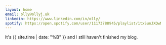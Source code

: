 ```yaml
---
layout: home
email: olly@ollyj.uk
linkedin: https://www.linkedin.com/in/olly/
spotify: https://open.spotify.com/user/11173788945/playlist/1txSunJXQwNszOElPKUKz6?si=dkbeY-_UTQCxcy9U5_YOBw
---
```


It's {{ site.time | date: "%B" }} and I still haven't finished my blog.